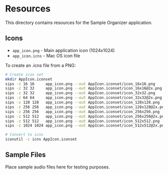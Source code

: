 # Resources

This directory contains resources for the Sample Organizer application.

## Icons

- `app_icon.png` - Main application icon (1024x1024)
- `app_icon.icns` - Mac OS icon file

To create an .icns file from a PNG:
```bash
# Create icon set
mkdir AppIcon.iconset
sips -z 16 16     app_icon.png --out AppIcon.iconset/icon_16x16.png
sips -z 32 32     app_icon.png --out AppIcon.iconset/icon_16x16@2x.png
sips -z 32 32     app_icon.png --out AppIcon.iconset/icon_32x32.png
sips -z 64 64     app_icon.png --out AppIcon.iconset/icon_32x32@2x.png
sips -z 128 128   app_icon.png --out AppIcon.iconset/icon_128x128.png
sips -z 256 256   app_icon.png --out AppIcon.iconset/icon_128x128@2x.png
sips -z 256 256   app_icon.png --out AppIcon.iconset/icon_256x256.png
sips -z 512 512   app_icon.png --out AppIcon.iconset/icon_256x256@2x.png
sips -z 512 512   app_icon.png --out AppIcon.iconset/icon_512x512.png
sips -z 1024 1024 app_icon.png --out AppIcon.iconset/icon_512x512@2x.png

# Convert to icns
iconutil -c icns AppIcon.iconset
```

## Sample Files

Place sample audio files here for testing purposes.